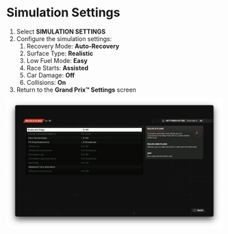 # Simulation Settings

1. Select **SIMULATION SETTINGS**
2. Configure the simulation settings:
    1. Recovery Mode: **Auto-Recovery**
    2. Surface Type: **Realistic**
    3. Low Fuel Mode: **Easy**
    4. Race Starts: **Assisted**
    5. Car Damage: **Off**
    6. Collisions: **On**
3. Return to the **Grand Prix™ Settings** screen

![Simulation Settings](../assets/screenshots/f1_2023_simulation.png)
